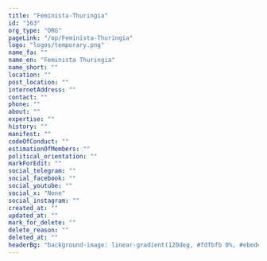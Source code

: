 ```yaml
---
title: "Feminista-Thuringia"
id: "163"
org_type: "ORG"
pageLink: "/op/Feminista-Thuringia"
logo: "logos/temporary.png"
name_fa: ""
name_en: "Feminista Thuringia"
name_short: ""
location: ""
post_location: ""
internetAddress: ""
contact: ""
phone: ""
about: ""
expertise: ""
history: ""
manifest: ""
codeOfConduct: ""
estimationOfMembers: ""
political_orientation: ""
markForEdit: ""
social_telegram: ""
social_facebook: ""
social_youtube: ""
social_x: "None"
social_instagram: ""
created_at: ""
updated_at: ""
mark_for_delete: ""
delete_reason: ""
deleted_at: ""
headerBg: "background-image: linear-gradient(120deg, #fdfbfb 0%, #ebedee 100%);"
---
```


